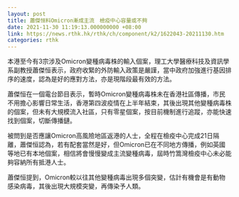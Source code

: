 ```yaml
---
layout: post
title: 蕭傑恒料Omicron漸成主流　檢疫中心容量或不夠
date: 2021-11-30 11:19:13.000000000 +08:00
link: https://news.rthk.hk/rthk/ch/component/k2/1622043-20211130.htm
categories: rthk
---
```


本港至今有3宗涉及Omicron變種病毒株的輸入個案，理工大學醫療科技及資訊學系副教授蕭傑恒表示，政府收緊的外防輸入政策是嚴謹，當中政府加強進行基因排序的速度，認為是好的應對方法，亦是現階段最有效的方法。

蕭傑恒在一個電台節目表示，暫時Omicron變種病毒株未在香港社區傳播，市民不用擔心影響日常生活，香港第四波疫情在上半年結束，其後出現其他變種病毒株的個案，但未有大規模流入社區，只有零星個案，按目前機制進行追蹤，亦能快速找到個案，切斷傳播鏈。

被問到是否應讓Omicron高風險地區返港的人士，全程在檢疫中心完成21日隔離，蕭傑恒認為，若有配套當然是好，但Omicron已在不同地方傳播，例如英國等地已有本地個案，相信將會慢慢變成主流變種病毒，屆時竹篙灣檢疫中心未必能夠容納所有抵港人士。

蕭傑恒提到，Omicron較以往其他變種病毒出現多個突變，估計有機會是有動物感染病毒，其後出現大規模突變，再傳染予人類。
